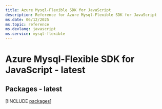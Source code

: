 ```yaml
---
title: Azure Mysql-Flexible SDK for JavaScript
description: Reference for Azure Mysql-Flexible SDK for JavaScript
ms.date: 06/12/2025
ms.topic: reference
ms.devlang: javascript
ms.service: mysql-flexible
---
```

# Azure Mysql-Flexible SDK for JavaScript - latest
## Packages - latest
[!INCLUDE [packages](mysql-flexible-index.md)]